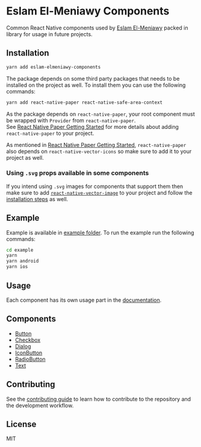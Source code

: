 # Eslam El-Meniawy Components

Common React Native components used by [Eslam El-Meniawy](https://eslamelmeniawy.github.io) packed in library for usage in future projects.

## Installation

```sh
yarn add eslam-elmeniawy-components
```

The package depends on some third party packages that needs to be installed on the project as well. To install them you can use the following commands:

```sh
yarn add react-native-paper react-native-safe-area-context
```

As the package depends on `react-native-paper`, your root component must be wrapped with `Provider` from `react-native-paper`.  
See [React Native Paper Getting Started](https://callstack.github.io/react-native-paper/getting-started.html) for more details about adding `react-native-paper` to your project.

As mentioned in [React Native Paper Getting Started](https://callstack.github.io/react-native-paper/getting-started.html), `react-native-paper` also depends on `react-native-vector-icons` so make sure to add it to your project as well.

### Using `.svg` props available in some components

If you intend using `.svg` images for components that support them then make sure to add [`react-native-vector-image`](https://github.com/oblador/react-native-vector-image) to your project and follow the [installation steps](https://github.com/oblador/react-native-vector-image#installation) as well.

## Example

Example is available in [example folder](example).
To run the example run the following commands:

```sh
cd example
yarn
yarn android
yarn ios
```

## Usage

Each component has its own usage part in the [documentation](docs).

## Components

- [Button](docs/Button.md)
- [Checkbox](docs/Checkbox.md)
- [Dialog](docs/Dialog.md)
- [IconButton](docs/IconButton.md)
- [RadioButton](docs/RadioButton.md)
- [Text](docs/Text.md)

## Contributing

See the [contributing guide](CONTRIBUTING.md) to learn how to contribute to the repository and the development workflow.

## License

MIT
